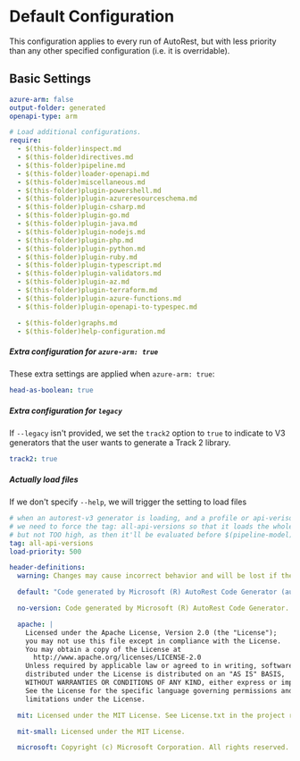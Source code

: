 # Default Configuration

This configuration applies to every run of AutoRest, but with less priority than any other specified configuration (i.e. it is overridable).

## Basic Settings

```yaml
azure-arm: false
output-folder: generated
openapi-type: arm

# Load additional configurations.
require:
  - $(this-folder)inspect.md
  - $(this-folder)directives.md
  - $(this-folder)pipeline.md
  - $(this-folder)loader-openapi.md
  - $(this-folder)miscellaneous.md
  - $(this-folder)plugin-powershell.md
  - $(this-folder)plugin-azureresourceschema.md
  - $(this-folder)plugin-csharp.md
  - $(this-folder)plugin-go.md
  - $(this-folder)plugin-java.md
  - $(this-folder)plugin-nodejs.md
  - $(this-folder)plugin-php.md
  - $(this-folder)plugin-python.md
  - $(this-folder)plugin-ruby.md
  - $(this-folder)plugin-typescript.md
  - $(this-folder)plugin-validators.md
  - $(this-folder)plugin-az.md
  - $(this-folder)plugin-terraform.md
  - $(this-folder)plugin-azure-functions.md
  - $(this-folder)plugin-openapi-to-typespec.md

  - $(this-folder)graphs.md
  - $(this-folder)help-configuration.md
```

##### Extra configuration for `azure-arm: true`

These extra settings are applied when `azure-arm: true`:

```yaml $(azure-arm)
head-as-boolean: true
```

##### Extra configuration for `legacy `

If `--legacy` isn't provided, we set the `track2` option to `true` to indicate
to V3 generators that the user wants to generate a Track 2 library.

```yaml !$(legacy)
track2: true
```

##### Actually load files

If we don't specify `--help`, we will trigger the setting to load files

```yaml enableAllVersionsMode()
# when an autorest-v3 generator is loading, and a profile or api-verison is specified,
# we need to force the tag: all-api-versions so that it loads the whole api set.
# but not TOO high, as then it'll be evaluated before $(pipeline-model)
tag: all-api-versions
load-priority: 500
```

```yaml
header-definitions:
  warning: Changes may cause incorrect behavior and will be lost if the code is regenerated.

  default: "Code generated by Microsoft (R) AutoRest Code Generator (autorest: {core}, generator: {generator})"

  no-version: Code generated by Microsoft (R) AutoRest Code Generator.

  apache: |
    Licensed under the Apache License, Version 2.0 (the "License");
    you may not use this file except in compliance with the License.
    You may obtain a copy of the License at
      http://www.apache.org/licenses/LICENSE-2.0
    Unless required by applicable law or agreed to in writing, software
    distributed under the License is distributed on an "AS IS" BASIS,
    WITHOUT WARRANTIES OR CONDITIONS OF ANY KIND, either express or implied.
    See the License for the specific language governing permissions and
    limitations under the License.

  mit: Licensed under the MIT License. See License.txt in the project root for license information.

  mit-small: Licensed under the MIT License.

  microsoft: Copyright (c) Microsoft Corporation. All rights reserved.
```
